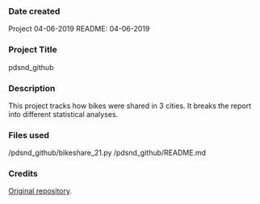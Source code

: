 ### Date created
Project 04-06-2019
README: 04-06-2019

### Project Title
pdsnd_github

### Description
This project tracks how bikes were shared in 3 cities. It breaks the report into different statistical analyses.

### Files used
/pdsnd_github/bikeshare_21.py
/pdsnd_github/README.md

### Credits
[Original repository](https://github.com/udacity/pdsnd_github). 

